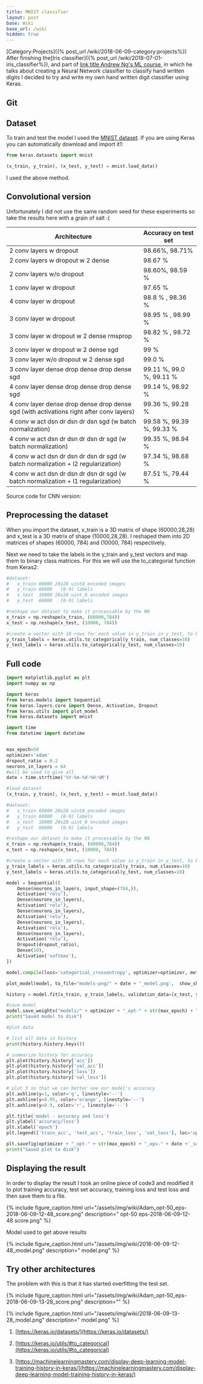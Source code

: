```yaml
---
title: MNIST classifier
layout: post
base: Wiki
base_url: /wiki
hidden: true
---
```


[Category:Projects]({% post_url /wiki/2018-06-09-category:projects%}) After finishing the[Iris classifier]({% post_url /wiki/2018-07-01-iris_classifier%}), and part of [link title Andrew Ng's ML course](http://www.example.com), in which he talks about creating a Neural Network classifier to classify hand written digits I decided to try and write my own hand written digit classifier using Keras.

Git
---

[](https://github.com/Tzeny/mnist-classfier)

Dataset
-------

To train and test the model I used the [MNIST dataset](http://yann.lecun.com/exdb/mnist/). If you are using Keras you can automatically download and import it1:

``` python
from keras.datasets import mnist

(x_train, y_train), (x_test, y_test) = mnist.load_data()
```

I used the above method.

Convolutional version
---------------------

Unfortunately I did not use the same random seed for these experiments so take the results here with a grain of salt :(

| Architecture                                                                            | Accuracy on test set             |
|-----------------------------------------------------------------------------------------|----------------------------------|
| 2 conv layers w dropout                                                                 | 98.66%, 98.71%                   |
| 2 conv layers w dropout w 2 dense                                                       | 98.67 %                          |
| 2 conv layers w/o dropout                                                               | 98.60%, 98.59 %                  |
| 1 conv layer w dropout                                                                  | 97.65 %                          |
| 4 conv layer w dropout                                                                  | 98.8 % , 98.36 %                 |
| 3 conv layer w dropout                                                                  | 98.95 % , 98.99 %                |
| 3 conv layer w dropout w 2 dense rmsprop                                                | 98.82 % , 98.72 %                |
| 3 conv layer w dropout w 2 dense sgd                                                    | 99 %                             |
| 3 conv layer w/o dropout w 2 dense sgd                                                  | 99.0 %                           |
| 3 conv layer dense drop dense drop dense sgd                                            | 99.11 %, 99.0 %, 99.11 %         |
| 4 conv layer dense drop dense drop dense sgd                                            | 99.14 %, 98.92 %                 |
| 4 conv layer dense drop dense drop dense sgd (with activations right after conv layers) | 99.36 %, 99.28 %                 |
| 4 conv w act dsn dr dsn dr dsn sgd (w batch normalization)                              | 99.58 %, 99.39 %, 99.33 % |
| 4 conv w act dsn dr dsn dr dsn dr sgd (w batch normalization)                           | 99.35 %, 98.94 %                 |
| 4 conv w act dsn dr dsn dr dsn dr sgd (w batch normalization + l2 regularization)       | 97.34 %, 98.68 %                 |
| 4 conv w act dsn dr dsn dr dsn dr sgd (w batch normalization + l1 regularization)       | 87.51 %, 79.44 %                 |

Source code for CNN version: [](https://tzeny.ddns.net:4430/Tzeny/udemy-zero-to-deep-learning/blob/master/course/MnistConv.ipynb)

Preprocessing the dataset
-------------------------

When you import the dataset, x_train is a 3D matrix of shape (60000,28,28) and x_test is a 3D matrix of shape (10000,28,28). I reshaped them into 2D matrices of shapes (60000, 784) and (10000, 784) respectively.

Next we need to take the labels in the y_train and y_test vectors and map them to binary class matrices. For this we will use the to_categorial function from Keras2:

``` python
#dataset:
#   x_train 60000 28x28 uint8_encoded images
#   y_train 60000   [0-9] labels
#   x_test  10000 28x28 uint_8 encoded images
#   y_test  60000   [0-9] labels

#reshape our dataset to make it processable by the NN
x_train = np.reshape(x_train, (60000,784))
x_test = np.reshape(x_test, (10000, 784))

#create a vector with 10 rows for each value in y_train in y_test, to be used by our activation layer
y_train_labels = keras.utils.to_categorical(y_train, num_classes=10)
y_test_labels = keras.utils.to_categorical(y_test, num_classes=10)
```

Full code
---------

``` python
import matplotlib.pyplot as plt
import numpy as np

import keras
from keras.models import Sequential
from keras.layers.core import Dense, Activation, Dropout
from keras.utils import plot_model
from keras.datasets import mnist

import time
from datetime import datetime


max_epoch=50
optimizer='adam'
dropout_ratio = 0.2
neurons_in_layers = 64
#will be used to give all
date = time.strftime('%Y-%m-%d-%H:%M')

#load dataset
(x_train, y_train), (x_test, y_test) = mnist.load_data()

#dataset:
#   x_train 60000 28x28 uint8_encoded images
#   y_train 60000   [0-9] labels
#   x_test  10000 28x28 uint_8 encoded images
#   y_test  60000   [0-9] labels

#reshape our dataset to make it processable by the NN
x_train = np.reshape(x_train, (60000,784))
x_test = np.reshape(x_test, (10000, 784))

#create a vector with 10 rows for each value in y_train in y_test, to be used by our activation layer
y_train_labels = keras.utils.to_categorical(y_train, num_classes=10)
y_test_labels = keras.utils.to_categorical(y_test, num_classes=10)

model = Sequential([
    Dense(neurons_in_layers, input_shape=(784,)),
    Activation('relu'),
    Dense(neurons_in_layers),
    Activation('relu'),
    Dense(neurons_in_layers),
    Activation('relu'),
    Dense(neurons_in_layers),
    Activation('relu'),
    Dense(neurons_in_layers),
    Activation('relu'),
    Dropout(dropout_ratio),
    Dense(10),
    Activation('softmax'),
])

model.compile(loss='categorical_crossentropy', optimizer=optimizer, metrics=['accuracy'])

plot_model(model, to_file="models-png/" + date + '_model.png',  show_shapes=True)

history = model.fit(x_train, y_train_labels, validation_data=(x_test, y_test_labels), epochs=max_epoch, verbose=1)

#save model
model.save_weights("models/" + optimizer + "_opt-" + str(max_epoch) + "_eps-" + date + ".h5")
print("Saved model to disk")

#plot data

# list all data in history
print(history.history.keys())

# summarize history for accuracy
plt.plot(history.history['acc'])
plt.plot(history.history['val_acc'])
plt.plot(history.history['loss'])
plt.plot(history.history['val_loss'])

# plot 3 so that we can better see our model's accuracy
plt.axhline(y=1, color='g', linestyle='--')
plt.axhline(y=0.95, color='orange', linestyle='--')
plt.axhline(y=0.9, color='r', linestyle='--')

plt.title('model - accuracy and loss')
plt.ylabel('accuracy/loss')
plt.xlabel('epoch')
plt.legend(['train_acc', 'test_acc', 'train_loss', 'val_loss'], loc='upper left')

plt.savefig(optimizer + "_opt-" + str(max_epoch) + "_eps-" + date +'_score.png', bbox_inches='tight')
print("Saved plot to disk")
```

Displaying the result
---------------------

In order to display the result I took an online piece of code3 and modified it to plot training accuracy, test set accuracy, training loss and test loss and then save them to a file.

{% include figure_caption.html url="/assets/img/wiki/Adam_opt-50_eps-2018-06-09-12-48_score.png" description=" opt-50 eps-2018-06-09-12-48 score.png" %}

Model used to get above results

{% include figure_caption.html url="/assets/img/wiki/2018-06-09-12-48_model.png" description=" model.png" %}

Try other architectures
-----------------------

The problem with this is that it has started overfitting the test set.

{% include figure_caption.html url="/assets/img/wiki/Adam_opt-50_eps-2018-06-09-13-28_score.png" description="" %}

{% include figure_caption.html url="/assets/img/wiki/2018-06-09-13-28_model.png" description=" model.png" %}

1. [https://keras.io/datasets/](https://keras.io/datasets/)

2. [https://keras.io/utils/#to_categorical](https://keras.io/utils/#to_categorical)

3. [https://machinelearningmastery.com/display-deep-learning-model-training-history-in-keras/](https://machinelearningmastery.com/display-deep-learning-model-training-history-in-keras/)
